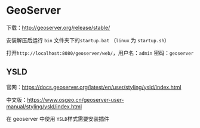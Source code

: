 # GeoServer

下载：<http://geoserver.org/release/stable/>

安装解压后运行 `bin` 文件夹下的`startup.bat` （`linux` 为 `startup.sh`）

打开`http://localhost:8080/geoserver/web/`，用户名：`admin` 密码：`geoserver`

## YSLD

官网：<https://docs.geoserver.org/latest/en/user/styling/ysld/index.html>

中文版：<https://www.osgeo.cn/geoserver-user-manual/styling/ysld/index.html>

在 geoserver 中使用 `YSLD`样式需要安装插件
